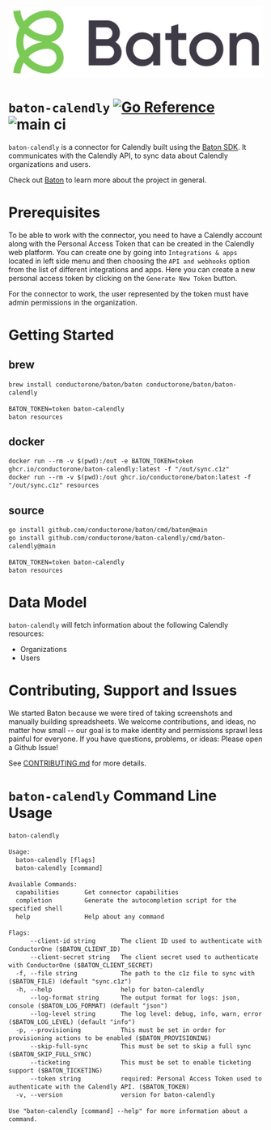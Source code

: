 ![Baton Logo](./docs/images/baton-logo.png)

# `baton-calendly` [![Go Reference](https://pkg.go.dev/badge/github.com/conductorone/baton-calendly.svg)](https://pkg.go.dev/github.com/conductorone/baton-calendly) ![main ci](https://github.com/conductorone/baton-calendly/actions/workflows/main.yaml/badge.svg)

`baton-calendly` is a connector for Calendly built using the [Baton SDK](https://github.com/conductorone/baton-sdk). It communicates with the Calendly API, to sync data about Calendly organizations and users. 

Check out [Baton](https://github.com/conductorone/baton) to learn more about the project in general.

# Prerequisites

To be able to work with the connector, you need to have a Calendly account along with the Personal Access Token that can be created in the Calendly web platform. You can create one by going into `Integrations & apps` located in left side menu and then choosing the `API and webhooks` option from the list of different integrations and apps. Here you can create a new personal access token by clicking on the `Generate New Token` button.

For the connector to work, the user represented by the token must have admin permissions in the organization.

# Getting Started

## brew

```
brew install conductorone/baton/baton conductorone/baton/baton-calendly

BATON_TOKEN=token baton-calendly
baton resources
```

## docker

```
docker run --rm -v $(pwd):/out -e BATON_TOKEN=token ghcr.io/conductorone/baton-calendly:latest -f "/out/sync.c1z"
docker run --rm -v $(pwd):/out ghcr.io/conductorone/baton:latest -f "/out/sync.c1z" resources
```

## source

```
go install github.com/conductorone/baton/cmd/baton@main
go install github.com/conductorone/baton-calendly/cmd/baton-calendly@main

BATON_TOKEN=token baton-calendly
baton resources
```

# Data Model

`baton-calendly` will fetch information about the following Calendly resources:

- Organizations
- Users

# Contributing, Support and Issues

We started Baton because we were tired of taking screenshots and manually building spreadsheets. We welcome contributions, and ideas, no matter how small -- our goal is to make identity and permissions sprawl less painful for everyone. If you have questions, problems, or ideas: Please open a Github Issue!

See [CONTRIBUTING.md](https://github.com/ConductorOne/baton/blob/main/CONTRIBUTING.md) for more details.

# `baton-calendly` Command Line Usage

```
baton-calendly

Usage:
  baton-calendly [flags]
  baton-calendly [command]

Available Commands:
  capabilities       Get connector capabilities
  completion         Generate the autocompletion script for the specified shell
  help               Help about any command

Flags:
      --client-id string       The client ID used to authenticate with ConductorOne ($BATON_CLIENT_ID)
      --client-secret string   The client secret used to authenticate with ConductorOne ($BATON_CLIENT_SECRET)
  -f, --file string            The path to the c1z file to sync with ($BATON_FILE) (default "sync.c1z")
  -h, --help                   help for baton-calendly
      --log-format string      The output format for logs: json, console ($BATON_LOG_FORMAT) (default "json")
      --log-level string       The log level: debug, info, warn, error ($BATON_LOG_LEVEL) (default "info")
  -p, --provisioning           This must be set in order for provisioning actions to be enabled ($BATON_PROVISIONING)
      --skip-full-sync         This must be set to skip a full sync ($BATON_SKIP_FULL_SYNC)
      --ticketing              This must be set to enable ticketing support ($BATON_TICKETING)
      --token string           required: Personal Access Token used to authenticate with the Calendly API. ($BATON_TOKEN)
  -v, --version                version for baton-calendly

Use "baton-calendly [command] --help" for more information about a command.
```
